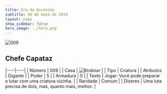 ```yaml
---
title: Era da Ascensão
subtitle: 30 de maio de 2019
layout: page
show_sidebar: false
hero_image: ../hero.png
---
```


![009](https://cdn.keyforgegame.com/media/card_front/pt/435_009_43P9HVWJ9MMJ_pt.png)

## Chefe Capataz

|----|----|
| Número | 009 |
| Casa | ![Brobnar](https://archonarcana.com/images/thumb/e/e0/Brobnar.png/22px-Brobnar.png "Brobnar") |
| Tipo | Criatura |
| Atributos | Gigante |
| Poder | 5 |
| Armadura | 0 |
| Texto | Jogar: Você pode preparar e lutar com uma criatura vizinha. |
| Raridade | Comum |
| Dizeres | Uma luta precisa de dois, mas, quanto mais, melhor. |
